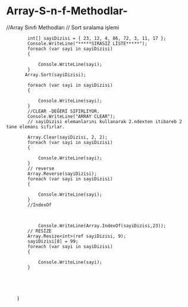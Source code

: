 # Array-S-n-f-Methodlar-
 //Array Sınıfı Methodları
            // Sort sıralama işlemi
           
            int[] sayiDizisi = { 23, 12, 4, 86, 72, 3, 11, 17 };
            Console.WriteLine("*****SIRASIZ LİSTE*****");
            foreach (var sayi in sayiDizisi)
            {

                Console.WriteLine(sayi);
            }
           Array.Sort(sayiDizisi);

            foreach (var sayi in sayiDizisi)
            {

                Console.WriteLine(sayi);
            }
            //CLEAR -DEĞERİ SIFIRLIYOR.
            Console.WriteLine("ARRAY CLEAR");
            // sayiDizisi elemanlarını kullanarak 2.ndexten itibareb 2 tane elemanı sıfırlar.

            Array.Clear(sayiDizisi, 2, 2);
            foreach (var sayi in sayiDizisi)
            {

                Console.WriteLine(sayi);
            }
            // reverse
            Array.Reverse(sayiDizisi);
            foreach (var sayi in sayiDizisi)
            {

                Console.WriteLine(sayi);
            }
            //IndexOf
            
            

                Console.WriteLine(Array.IndexOf(sayiDizisi,23));
            // RESİZE
            Array.Resize<int>(ref sayiDizisi, 9);
            sayiDizisi[8] = 99;
            foreach (var sayi in sayiDizisi)
            {

                Console.WriteLine(sayi);
            }





        }    
